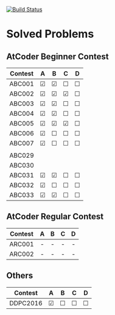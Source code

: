 <!--
# How to use atcoder.sh

``` shellscript:atcoder.sh
./atcoder.sh
```

Input directory name then make directory and change directory automatically.
-->
[![Build Status](https://travis-ci.org/mille-f/atcoder_codes.svg)](https://travis-ci.org/mille-f/atcoder_codes)

# Solved Problems
## AtCoder Beginner Contest

|Contest| A | B | C | D |
|:-----:|:-:|:-:|:-:|:-:|
|ABC001 |&#x2611;|&#x2611;|&#x2610;|&#x2610;|
|ABC002 |&#x2611;|&#x2611;|&#x2611;|&#x2610;|
|ABC003 |&#x2611;|&#x2611;|&#x2610;|&#x2610;|
|ABC004 |&#x2611;|&#x2611;|&#x2610;|&#x2610;|
|ABC005 |&#x2611;|&#x2611;|&#x2611;|&#x2610;|
|ABC006 |&#x2611;|&#x2610;|&#x2610;|&#x2610;|
|ABC007 |&#x2611;|&#x2610;|&#x2610;|&#x2610;|
| | | | | |
|ABC029 |||||
|ABC030 |||||
|ABC031 |&#x2611;|&#x2611;|&#x2610;|&#x2610;|
|ABC032 |&#x2611;|&#x2610;|&#x2610;|&#x2610;|
|ABC033 |&#x2611;|&#x2611;|&#x2610;|&#x2610;|

## AtCoder Regular Contest
|Contest| A | B | C | D |
|:-----:|:-:|:-:|:-:|:-:|
|ARC001 |-|-|-|-|
|ARC002 |-|-|-|-|

## Others

|Contest| A | B | C | D |
|:-----:|:-:|:-:|:-:|:-:|
|DDPC2016|&#x2611;|&#x2610;|&#x2610;|&#x2610;|



